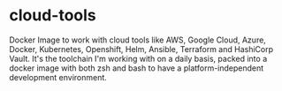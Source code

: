 # cloud-tools

Docker Image to work with cloud tools like AWS, Google Cloud, Azure, Docker, Kubernetes, Openshift, Helm, Ansible, Terraform and HashiCorp Vault. It's the toolchain I'm working with on a daily basis, packed into a docker image with both zsh and bash to have a platform-independent development environment.
